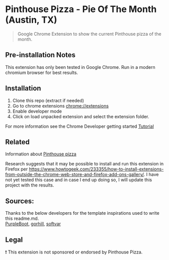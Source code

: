 # Pinthouse Pizza - Pie Of The Month (Austin, TX)

> Google Chrome Extension to show the current Pinthouse pizza of the month.

## Pre-installation Notes

This extension has only been tested in Google Chrome. Run in a modern chromium browser for best results.

## Installation

1. Clone this repo (extract if needed)
2. Go to chrome extensions [chrome://extensions](chrome://extensions)
3. Enable developer mode
4. Click on load unpacked extension and select the extension folder.

For more information see the Chrome Developer getting started [Tutorial](https://developer.chrome.com/extensions/getstarted)

## Related
Information about [Pinthouse pizza](http://pinthousepizza.com/burnet/about)

Research suggests that it may be possible to install and run this extension in Firefox per https://www.howtogeek.com/233355/how-to-install-extensions-from-outside-the-chrome-web-store-and-firefox-add-ons-gallery/. I have not yet tested this case and in case I end up doing so, I will update this project with the results.

## Sources:
Thanks to the below developers for the template inspirations used to write this readme.md.  
[PurpleBoot](https://gist.github.com/PurpleBooth/109311bb0361f32d87a2#file-readme-template-md),  [gorhill](https://github.com/gorhill/uBlock), [softvar](https://github.com/softvar/enhanced-github/blob/master/README.md)

## Legal
❗️ This extension is not sponsored or endorsed by Pinthouse Pizza.
